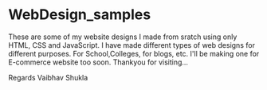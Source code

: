 # WebDesign_samples
These are some of my website designs I made from sratch using only HTML, CSS and JavaScript.
I have made different types of web designs for different purposes. For School,Colleges, for blogs, etc. I'll be making one for E-commerce website too soon.
Thankyou for visiting...

Regards
Vaibhav Shukla

